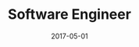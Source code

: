 ---
title: 'Software Engineer'
type: 'Full Time'
company: 'Persol'
location: 'Tokyo, Japan'
range: 'May 2017 - Jul 2018'
url: 'https://www.persol-group.co.jp/'
date: '2017-05-01'
---